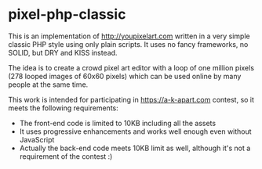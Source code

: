 # pixel-php-classic

This is an implementation of http://youpixelart.com written in a very simple classic PHP style using only plain scripts.
It uses no fancy frameworks, no SOLID, but DRY and KISS instead.

The idea is to create a crowd pixel art editor with a loop of one million pixels (278 looped images of 60x60 pixels) which can be used online by many people at the same time.

This work is intended for participating in https://a-k-apart.com contest, so it meets the following requirements:

* The front-end code is limited to 10KB including all the assets
* It uses progressive enhancements and works well enough even without JavaScript
* Actually the back-end code meets 10KB limit as well, although it's not a requirement of the contest :)
